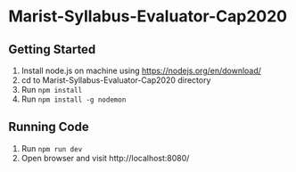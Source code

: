# Marist-Syllabus-Evaluator-Cap2020

## Getting Started
1. Install node.js on machine using https://nodejs.org/en/download/
2. cd to Marist-Syllabus-Evaluator-Cap2020 directory
3. Run `npm install`
4. Run `npm install -g nodemon`

## Running Code
1. Run `npm run dev`
2. Open browser and visit http://localhost:8080/

